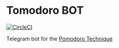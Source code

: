 # Tomodoro BOT
[![CircleCI](https://circleci.com/gh/chepiov/tomodoro-bot.svg?style=shield)](https://circleci.com/gh/chepiov/tomodoro-bot)

Telegram bot for the [Pomodoro Technique](https://en.wikipedia.org/wiki/Pomodoro_Technique)